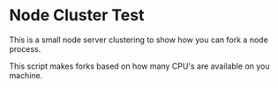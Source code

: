 Node Cluster Test
=================

This is a small node server clustering to show how you can fork a node process.

This script makes forks based on how many CPU's are available on you machine.
